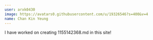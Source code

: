 ```yaml
---
user: arxk0430
image: https://avatars0.githubusercontent.com/u/19326546?s=400&v=4
name: Chan Kin Yeung
---
```

I have worked on creating 1155142368.md in this site!
